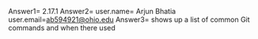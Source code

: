 Answer1= 2.17.1
Answer2= user.name= Arjun Bhatia     user.email=ab594921@ohio.edu
Answer3= shows up a list of common Git commands and when there used
